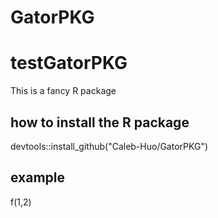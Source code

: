 # GatorPKG
# testGatorPKG
This is a fancy R package

## how to install the R package
devtools::install_github("Caleb-Huo/GatorPKG")

## example
f(1,2)
